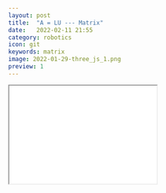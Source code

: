 ```yaml
---
layout: post
title:  "A = LU --- Matrix"
date:   2022-02-11 21:55
category: robotics
icon: git
keywords: matrix
image: 2022-01-29-three_js_1.png
preview: 1
---
```

<iframe src="pdf/CMU/21241/2_6.pdf" height="200" width="300"></iframe>

